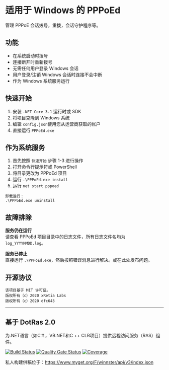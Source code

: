 # 适用于 Windows 的 PPPoEd
管理 PPPoE 会话拨号，重拨，会话守护程序等。


## 功能
* 在系统启动时拨号
* 连接断开时重新拨号
* 无需任何用户登录 Windows 会话
* 用户登录/注销 Windows 会话时连接不会中断
* 作为 Windows 系统服务运行

## 快速开始
1. 安装 ```.NET Core 3.1``` 运行时或 SDK
1. 将项目克隆到 Windows 系统
1. 编辑 ```config.json```使用您从运营商获取的帐户 
1. 直接运行 ```PPPoEd.exe```

## 作为系统服务
1. 首先按照 ```快速开始``` 步骤 1-3 进行操作
1. 打开命令行提示符或 PowerShell
1. 将目录更改为 PPPoEd 项目
1. 运行 ```.\PPPoEd.exe install```
1. 运行 ```net start pppoed```
```
卸载运行：
.\PPPoEd.exe uninstall
```

## 故障排除
**服务仍在运行**    
请查看 PPPoEd 项目目录中的日志文件，所有日志文件名均为 ```log_YYYYMMDD.log```。

**服务已停止**    
直接运行 ```.\PPPoEd.exe```，然后按照错误消息进行解决。或在此处发布问题。

## 开源协议
```
该项目基于 MIT 许可证。
版权所有（c）2020 xRetia Labs
版权所有（c）2020 dfc643
```


-----

## 基于 DotRas 2.0
为.NET语言（如C＃，VB.NET和C ++ CLR项目）提供远程访问服务（RAS）组件。

[![Build Status](https://ci.appveyor.com/api/projects/status/e05n0wuddlcpe3um?svg=true)](https://ci.appveyor.com/project/winnster/dotras)
[![Quality Gate Status](https://sonarcloud.io/api/project_badges/measure?project=DotRas&metric=alert_status)](https://sonarcloud.io/dashboard?id=DotRas)
[![Coverage](https://sonarcloud.io/api/project_badges/measure?project=DotRas&metric=coverage)](https://sonarcloud.io/dashboard?id=DotRas)

私人构建供稿位于：https://www.myget.org/F/winnster/api/v3/index.json